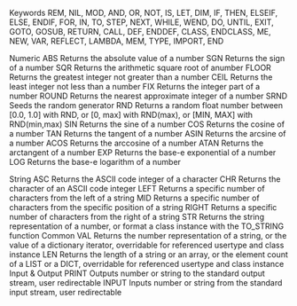 Keywords 
REM, 
NIL, MOD, AND, OR, NOT, IS, LET,
DIM, IF, THEN, ELSEIF, ELSE, ENDIF, FOR,
IN, TO, STEP, NEXT, WHILE, WEND, DO,
UNTIL, EXIT, GOTO, GOSUB, RETURN,
CALL, DEF, ENDDEF, CLASS, ENDCLASS,
ME, NEW, VAR, REFLECT, LAMBDA, MEM,
TYPE, IMPORT, END

Numeric 
ABS Returns the absolute value of a number
SGN Returns the sign of a number
SQR Returns the arithmetic square root of anumber
FLOOR Returns the greatest integer not greater than a number
CEIL Returns the least integer not less than a number
FIX Returns the integer part of a number
ROUND Returns the nearest approximate integer of a number
SRND Seeds the random generator
RND Returns a random float number between [0.0, 1.0] with RND, or [0, max] with RND(max), or [MIN, MAX] with RND(min,max)
SIN Returns the sine of a number
COS Returns the cosine of a number
TAN Returns the tangent of a number
ASIN Returns the arcsine of a number
ACOS Returns the arccosine of a number
ATAN Returns the arctangent of a number
EXP Returns the base-e exponential of a number
LOG Returns the base-e logarithm of a number

String 
ASC Returns the ASCII code integer of a
character
CHR Returns the character of an ASCII code
integer
LEFT Returns a specific number of characters
from the left of a string
MID Returns a specific number of characters
from the specific position of a string
RIGHT Returns a specific number of characters
from the right of a string
STR Returns the string representation of a
number, or format a class instance with
the TO_STRING function
Common VAL Returns the number representation of a
string, or the value of a dictionary iterator,
overridable for referenced usertype and
class instance
LEN Returns the length of a string or an array,
or the element count of a LIST or a DICT,
overridable for referenced usertype and
class instance
Input &
Output
PRINT Outputs number or string to the standard
output stream, user redirectable
INPUT Inputs number or string from the standard
input stream, user redirectable